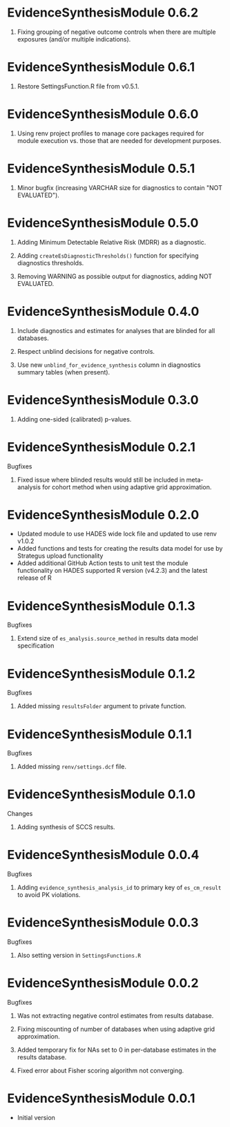 EvidenceSynthesisModule 0.6.2
=============================

1. Fixing grouping of negative outcome controls when there are multiple exposures (and/or multiple indications).

EvidenceSynthesisModule 0.6.1
=============================

1. Restore SettingsFunction.R file from v0.5.1.

EvidenceSynthesisModule 0.6.0
=============================

1. Using renv project profiles to manage core packages required for module execution vs. those that are needed for development purposes.

EvidenceSynthesisModule 0.5.1
=============================

1. Minor bugfix (increasing VARCHAR size for diagnostics to contain "NOT EVALUATED").

EvidenceSynthesisModule 0.5.0
=============================

1. Adding Minimum Detectable Relative Risk (MDRR) as a diagnostic.

2. Adding `createEsDiagnosticThresholds()` function for specifying diagnostics thresholds.

3. Removing WARNING as possible output for diagnostics, adding NOT EVALUATED.


EvidenceSynthesisModule 0.4.0
=============================

1. Include diagnostics and estimates for analyses that are blinded for all databases.

2. Respect unblind decisions for negative controls.

3. Use new `unblind_for_evidence_synthesis` column in diagnostics summary tables (when present).


EvidenceSynthesisModule 0.3.0
=============================

1. Adding one-sided (calibrated) p-values.


EvidenceSynthesisModule 0.2.1
=============================

Bugfixes

1. Fixed issue where blinded results would still be included in meta-analysis for cohort method when using adaptive grid approximation.


EvidenceSynthesisModule 0.2.0
=============================

- Updated module to use HADES wide lock file and updated to use renv v1.0.2
- Added functions and tests for creating the results data model for use by Strategus upload functionality
- Added additional GitHub Action tests to unit test the module functionality on HADES supported R version (v4.2.3) and the latest release of R

EvidenceSynthesisModule 0.1.3
=============================

Bugfixes

1. Extend size of `es_analysis.source_method` in results data model specification


EvidenceSynthesisModule 0.1.2
=============================

Bugfixes

1. Added missing `resultsFolder` argument to private function.

EvidenceSynthesisModule 0.1.1
=============================

Bugfixes

1. Added missing `renv/settings.dcf` file.

EvidenceSynthesisModule 0.1.0
=============================

Changes

1. Adding synthesis of SCCS results.

EvidenceSynthesisModule 0.0.4
=============================

Bugfixes

1. Adding `evidence_synthesis_analysis_id` to primary key of `es_cm_result` to avoid PK violations.

EvidenceSynthesisModule 0.0.3
=============================

Bugfixes

1. Also setting version in `SettingsFunctions.R`

EvidenceSynthesisModule 0.0.2
=============================

Bugfixes

1. Was not extracting negative control estimates from results database.

2. Fixing miscounting of number of databases when using adaptive grid approximation.

3. Added temporary fix for NAs set to 0 in per-database estimates in the results database.

4. Fixed error about Fisher scoring algorithm not converging.


EvidenceSynthesisModule 0.0.1
=============================

- Initial version
